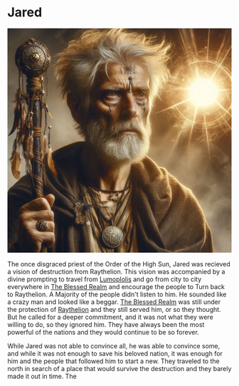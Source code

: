 # Jared
![Jared](../../assets/Jared.jpg)

The once disgraced priest of the Order of the High Sun, Jared was recieved a vision of destruction from Raythelion. This vision was accompanied by a divine prompting to travel from [Lumoplolis](../Locations/Solaris/Old-World/The-Blessed-Realm/Lumopolis.md) and go from city to city everywhere in [The Blessed Realm](../Locations/Solaris/Old-World/The-Blessed-Realm/0-The-Blessed-Realm.md) and encourage the people to Turn back to Raythelion. A Majority of the people didn't listen to him. He sounded like a crazy man and looked like a beggar. [The Blessed Realm](../Locations/Solaris/Old-World/The-Blessed-Realm/0-The-Blessed-Realm.md) was still under the protection of [Raythelion](../Religion/Raythelion.md) and they still served him, or so they thought. But he called for a deeper commitment, and it was not what they were willing to do, so they ignored him. They have always been the most powerful of the nations and they would continue to be so forever.

While Jared was not able to convince all, he was able to convince some, and while it was not enough to save his beloved nation, it was enough for him and the people that followed him to start a new. They traveled to the north in search of a place that would survive the destruction and they barely made it out in time. The 